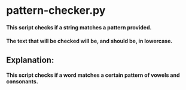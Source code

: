 # pattern-checker.py
#### This script checks if a string matches a pattern provided.
#### The text that will be checked will be, and should be, in lowercase. 

## Explanation:
#### This script checks if a word matches a certain pattern of vowels and consonants.
